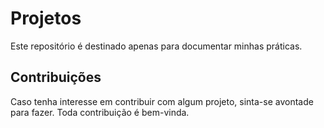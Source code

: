 # Projetos
Este repositório é destinado apenas para documentar minhas práticas. 

## Contribuições
Caso tenha interesse em contribuir com algum projeto, sinta-se avontade para fazer. Toda contribuição é bem-vinda.
